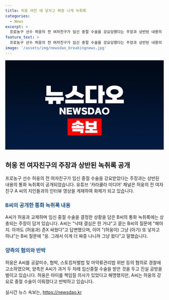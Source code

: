 ```yaml
---
title: 허웅 여친 애 낳자고 짜증 나게 녹취록
categories:
  - News
excerpt: >
  프로농구 선수 허웅의 전 여자친구가 임신 중절 수술을 강요당했다는 주장과 상반된 내용의 통화 녹취록이 공개됐다. 유튜브 카라큘라 미디어 채널은 허웅의 전 여자친구 A씨의 지인 B씨와의 인터뷰를 공개하며 각자의 주장을 밝혔다. 이에 대해 녹취록에서는 A씨가 허웅과의 관계를 언급하며 중절 수술을 받기로 한 이유를 밝히고 있어 논란이 일고 있다. 허웅은 A씨를 공갈미수, 협박, 스토킹처벌법 및 마약류관리법 위반 등의 혐의로 경찰에 고소했으며, 양측은 진실 공방을 벌이고 있다.
feature_text: >
  프로농구 선수 허웅의 전 여자친구가 임신 중절 수술을 강요당했다는 주장과 상반된 내용의 통화 녹취록이 공개됐다. 유튜브 카라큘라 미디어 채널은 허웅의 전 여자친구 A씨의 지인 B씨와의 인터뷰를 공개하며 각자의 주장을 밝혔다. 이에 대해 녹취록에서는 A씨가 허웅과의 관계를 언급하며 중절 수술을 받기로 한 이유를 밝히고 있어 논란이 일고 있다. 허웅은 A씨를 공갈미수, 협박, 스토킹처벌법 및 마약류관리법 위반 등의 혐의로 경찰에 고소했으며, 양측은 진실 공방을 벌이고 있다.
image: '/assets/img/newsdao_breakingnews.jpg'
---
```


<p><img src="/assets/img/newsdao_breakingnews.jpg" alt="ontimetimes 속보" /></p>

<h2 data-ke-size="size26">허웅 전 여자친구의 주장과 상반된 녹취록 공개</h2>

<p data-ke-size="size16">프로농구 선수 허웅의 전 여자친구가 임신 중절 수술을 강요받았다는 주장과는 상반된 내용의 통화 녹취록이 공개되었습니다. 유튜브 '카라큘라 미디어' 채널은 허웅의 전 여자친구 A 씨의 지인들과의 인터뷰 영상을 게재하여 화제가 되고 있습니다.</p>

<h3><b><span style="color: #1a5490;">B씨의 공개한 통화 녹취록 내용</span></b></h3>

<p data-ke-size="size16">A씨가 허웅과 교제하며 임신 중절 수술을 결정한 상황을 담은 B씨의 통화 녹취록에는 상충되는 주장이 담겨 있습니다. A씨는 "낙태 결심은 한 거냐"고 묻는 B씨의 질문에 "해야지. 아까도 (허웅과) 존X 싸웠다"고 답변했으며, 이어 "(허웅이) 그냥 (아기) 또 낳자고 하냐"는 B씨 질문에 "응. 그래서 이게 더 짜증 나니까 그냥 왔다"고 말했습니다.</p>

<h3><b><span style="color: #1a5490;">양측의 혐의와 반박</span></b></h3>

<p data-ke-size="size16">허웅은 A씨를 공갈미수, 협박, 스토킹처벌법 및 마약류관리법 위반 등의 혐의로 경찰에 고소하였으며, 양측은 A씨가 과거 두 차례 임신중절 수술을 받은 것을 두고 진실 공방을 벌이고 있습니다. 허웅은 아이를 책임질 의사가 있었다고 해명했지만, A씨는 허웅의 강요로 중절 수술이 이뤄졌다고 반박하고 있습니다.</p>
실시간 뉴스 속보는, <a href="https://newsdao.kr" rel="dofollow">https://newsdao.kr</a>


